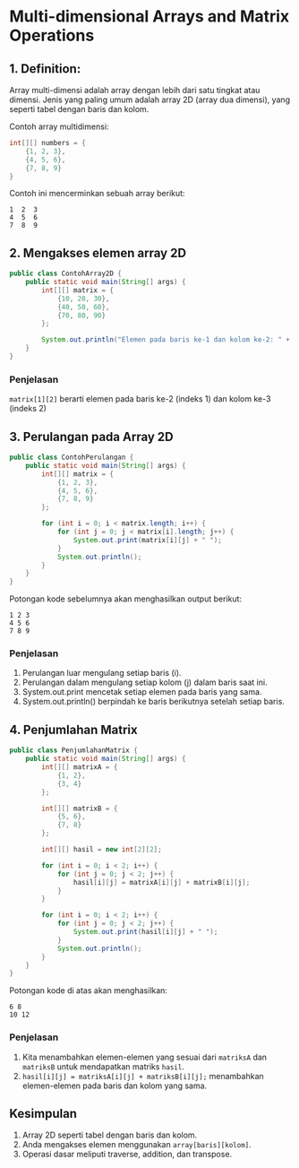 # Multi-dimensional Arrays and Matrix Operations

## 1. Definition:
Array multi-dimensi adalah array dengan lebih dari satu tingkat atau dimensi. Jenis yang paling umum adalah array 2D (array dua dimensi), yang seperti tabel dengan baris dan kolom.

Contoh array multidimensi:
```java
int[][] numbers = {
    {1, 2, 3},
    {4, 5, 6},
    {7, 8, 9}
}
```

Contoh ini mencerminkan sebuah array berikut:
```
1  2  3  
4  5  6  
7  8  9 
```

## 2. Mengakses elemen array 2D
```java
public class ContohArray2D {
    public static void main(String[] args) {
        int[][] matrix = {
            {10, 20, 30},
            {40, 50, 60},
            {70, 80, 90}
        };

        System.out.println("Elemen pada baris ke-1 dan kolom ke-2: " + matrix[1][2]);
    }
}
```

### Penjelasan
`matrix[1][2]`  berarti elemen pada baris ke-2 (indeks 1) dan kolom ke-3 (indeks 2)

## 3. Perulangan pada Array 2D 
```java
public class ContohPerulangan {
    public static void main(String[] args) {
        int[][] matrix = {
            {1, 2, 3},
            {4, 5, 6},
            {7, 8, 9}
        };

        for (int i = 0; i < matrix.length; i++) {
            for (int j = 0; j < matrix[i].length; j++) {
                System.out.print(matrix[i][j] + " ");
            }
            System.out.println(); 
        }
    }
}
```

Potongan kode sebelumnya akan menghasilkan output berikut:
```
1 2 3  
4 5 6  
7 8 9  
```

### Penjelasan
1. Perulangan luar mengulang setiap baris (i).
2. Perulangan dalam mengulang setiap kolom (j) dalam baris saat ini.
3. System.out.print mencetak setiap elemen pada baris yang sama.
4. System.out.println() berpindah ke baris berikutnya setelah setiap baris.

## 4. Penjumlahan Matrix
```java
public class PenjumlahanMatrix {
    public static void main(String[] args) {
        int[][] matrixA = {
            {1, 2},
            {3, 4}
        };

        int[][] matrixB = {
            {5, 6},
            {7, 8}
        };

        int[][] hasil = new int[2][2];

        for (int i = 0; i < 2; i++) {
            for (int j = 0; j < 2; j++) {
                hasil[i][j] = matrixA[i][j] + matrixB[i][j];
            }
        }

        for (int i = 0; i < 2; i++) {
            for (int j = 0; j < 2; j++) {
                System.out.print(hasil[i][j] + " ");
            }
            System.out.println();
        }
    }
}
```
Potongan kode di atas akan menghasilkan:
```
6 8  
10 12  
```

### Penjelasan
1. Kita menambahkan elemen-elemen yang sesuai dari `matriksA` dan `matriksB` untuk mendapatkan matriks `hasil`.
2. `hasil[i][j] = matriksA[i][j] + matriksB[i][j];` menambahkan elemen-elemen pada baris dan kolom yang sama.

## Kesimpulan

1. Array 2D seperti tabel dengan baris dan kolom.
2. Anda mengakses elemen menggunakan `array[baris][kolom]`.
3. Operasi dasar meliputi traverse, addition, dan transpose.
